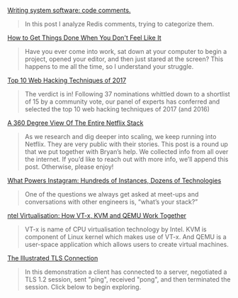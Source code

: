[Writing system software: code comments.](http://antirez.com/news/124)
> In this post I analyze Redis comments, trying to categorize them.

[How to Get Things Done When You Don't Feel Like It](https://queue.acm.org/detail.cfm?id=3280677)
> Have you ever come into work, sat down at your computer to begin a project, opened your editor, and then just stared at the screen? This happens to me all the time, so I understand your struggle.

[Top 10 Web Hacking Techniques of 2017](https://portswigger.net/blog/top-10-web-hacking-techniques-of-2017)
> The verdict is in! Following 37 nominations whittled down to a shortlist of 15 by a community vote, our panel of experts has conferred and selected the top 10 web hacking techniques of 2017 (and 2016)

[A 360 Degree View Of The Entire Netflix Stack](http://highscalability.com/blog/2015/11/9/a-360-degree-view-of-the-entire-netflix-stack.html)
> As we research and dig deeper into scaling, we keep running into Netflix. They are very public with their stories. This post is a round up that we put together with Bryan’s help. We collected info from all over the internet. If you’d like to reach out with more info, we’ll append this post. Otherwise, please enjoy!

[What Powers Instagram: Hundreds of Instances, Dozens of Technologies](https://instagram-engineering.com/what-powers-instagram-hundreds-of-instances-dozens-of-technologies-adf2e22da2ad)
> One of the questions we always get asked at meet-ups and conversations with other engineers is, “what’s your stack?”

[ntel Virtualisation: How VT-x, KVM and QEMU Work Together](https://binarydebt.wordpress.com/2018/10/14/intel-virtualisation-how-vt-x-kvm-and-qemu-work-together/)
> VT-x is name of CPU virtualisation technology by Intel. KVM is component of Linux kernel which makes use of VT-x. And QEMU is a user-space application which allows users to create virtual machines.

[The Illustrated TLS Connection](https://tls.ulfheim.net/)
> In this demonstration a client has connected to a server, negotiated a TLS 1.2 session, sent "ping", received "pong", and then terminated the session. Click below to begin exploring.
